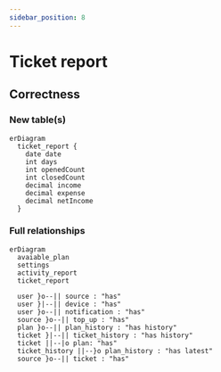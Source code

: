 ```yaml
---
sidebar_position: 8
---
```


# Ticket report

## Correctness

### New table(s)

```mermaid
erDiagram
  ticket_report {
    date date
    int days
    int openedCount
    int closedCount
    decimal income
    decimal expense
    decimal netIncome
  }
```

### Full relationships

```mermaid
erDiagram
  avaiable_plan
  settings
  activity_report
  ticket_report

  user }o--|| source : "has"
  user }|--|| device : "has"
  user }o--|| notification : "has"
  source }o--|| top_up : "has"
  plan }o--|| plan_history : "has history"
  ticket }|--|| ticket_history : "has history"
  ticket ||--|o plan: "has"
  ticket_history ||--}o plan_history : "has latest"
  source }o--|| ticket : "has"
```
